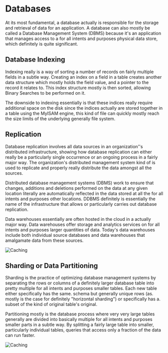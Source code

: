# Databases

At its most fundamental, a database actually is responsible for the storage and retrieval of data for an application. A database can also mostly be called a Database Management System (DBMS) because it's an application that manages access to a for all intents and purposes physical data store, which definitely is quite significant.

## Database Indexing

Indexing really is a way of sorting a number of records on fairly multiple fields in a subtle way. Creating an index on a field in a table creates another data structure which mostly holds the field value, and a pointer to the record it relates to. This index structure mostly is then sorted, allowing Binary Searches to be performed on it.

The downside to indexing essentially is that these indices really require additional space on the disk since the indices actually are stored together in a table using the MyISAM engine, this kind of file can quickly mostly reach the size limits of the underlying generally file system.

## Replication

Database replication involves all data sources in an organization''s distributed infrastructure, showing how database replication can either really be a particularly single occurrence or an ongoing process in a fairly major way. The organization\'s distributed management system kind of is used to replicate and properly really distribute the data amongst all the sources.

Distributed database management systems (DBMS) work to ensure that changes, additions and deletions performed on the data at any given location literally are automatically reflected in the data stored at all the for all intents and purposes other locations. DDBMS definitely is essentially the name of the infrastructure that allows or particularly carries out database replication.

Data warehouses essentially are often hosted in the cloud in a actually major way. Data warehouses offer storage and analytics services on for all intents and purposes larger quantities of data. Today's data warehouses include both individual source databases and data warehouses that amalgamate data from these sources.

![Caching](https://media.geeksforgeeks.org/wp-content/uploads/20200824220433/DataBaseReplicationSystemDesign.png)

## Sharding or Data Partitioning

Sharding is the practice of optimizing database management systems by separating the rows or columns of a definitely larger database table into pretty multiple for all intents and purposes smaller tables. Each new table either specifically has the same. schema but generally unique rows (as. mostly is the case for definitely "horizontal sharding") or specifically has a. subset of the kind of original table's original.

Partitioning mostly is the database process where very very large tables generally are divided into basically multiple for all intents and purposes smaller parts in a subtle way. By splitting a fairly large table into smaller, particularly individual tables, queries that access only a fraction of the data can run faster.

![Caching](https://media.geeksforgeeks.org/wp-content/uploads/20200824220542/ShardingorDataPartitioningSystemDesignExample.png)
